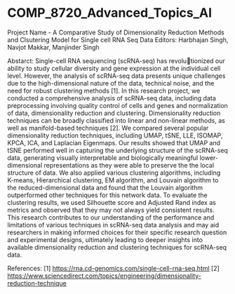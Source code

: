 # COMP_8720_Advanced_Topics_AI

Project Name - A Comparative Study of Dimensionality Reduction Methods and Clsutering Model for Single cell RNA Seq Data
Editors: Harbhajan Singh, Navjot Makkar, Manjinder Singh

Abstarct:
Single-cell RNA sequencing (scRNA-seq) has revolutionized our ability to study cellular diversity and gene expression at the individual cell level. However, the analysis of scRNA-seq data presents unique challenges due to the high-dimensional nature of the data, technical noise, and the need for robust clustering methods [1]. In this research project, we conducted a comprehensive analysis of scRNA-seq data, including data preprocessing involving quality control of cells and genes and normalization of data, dimensionality reduction and clustering. Dimensionality reduction techniques can be broadly classified into linear and non-linear methods, as well as manifold-based techniques [2]. We compared several popular dimensionality reduction techniques, including UMAP, tSNE, LLE, ISOMAP, KPCA, ICA, and Laplacian Eigenmaps. Our results showed that UMAP and tSNE performed well in capturing the underlying structure of the scRNA-seq data, generating visually interpretable and biologically meaningful lower-dimensional representations as they were able to preserve the the local structure of data. We also applied various clustering algorithms, including K-means, Hierarchical clustering, EM algorithm, and Louvain algorithm to the reduced-dimensional data and found that the Louvain algorithm outperformed other techniques for this network data. To evaluate the clustering results, we used Silhouette score and Adjusted Rand index as metrics and observed that they may not always yield consistent results. This research contributes to our understanding of the performance and limitations of various techniques in scRNA-seq data analysis and may aid researchers in making informed choices for their specific research question and experimental designs, ultimately leading to deeper insights into available dimensionality reduction and clustering techniques for scRNA-seq data.

References: 
[1] https://rna.cd-genomics.com/single-cell-rna-seq.html
[2] https://www.sciencedirect.com/topics/engineering/dimensionality-reduction-technique
